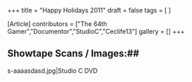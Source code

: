 +++
title = "Happy Holidays 2011"
draft = false
tags = [ ]

[Article]
contributors = ["The 64th Gamer","Documentor","StudioC","Ceclife13"]
gallery = []
+++
## Showtape Scans / Images:## 
<gallery>
s-aaaasdasd.jpg|Studio C DVD
</gallery>